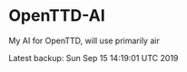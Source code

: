 # OpenTTD-AI
My AI for OpenTTD, will use primarily air

Latest backup: Sun Sep 15 14:19:01 UTC 2019
